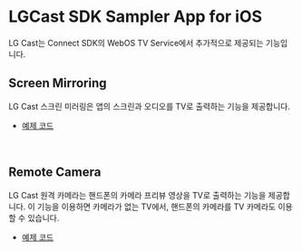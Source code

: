 # LGCast SDK Sampler App for iOS

LG Cast는 Connect SDK의 WebOS TV Service에서 추가적으로 제공되는 기능입니다.
<br>

## Screen Mirroring
LG Cast 스크린 미러링은 앱의 스크린과 오디오를 TV로 출력하는 기능을 제공합니다.

- [예제 코드](./ScreenMirroring-Sampler/README.ko.md)
<br>

## Remote Camera
LG Cast 원격 카메라는 핸드폰의 카메라 프리뷰 영상을 TV로 출력하는 기능을 제공합니다. 
이 기능을 이용하면 카메라가 없는 TV에서, 핸드폰의 카메라를 TV 카메라도 이용할 수 있습니다.

- [예제 코드](./RemoteCamera-Sampler/README.ko.md)

<br>
